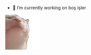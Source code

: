 - 🔭 I’m currently working on boş işler
<img src="https://raw.githubusercontent.com/ismailkarsli/ismailkarsli/master/catJam.gif">

<!--
- 🔭 I’m currently working on boş işler
- 🌱 I’m currently learning ...
- 👯 I’m looking to collaborate on ...
- 🤔 I’m looking for help with ...
- 💬 Ask me about ...
- 📫 How to reach me: ...
- 😄 Pronouns: ...
- ⚡ Fun fact: ...
-->
